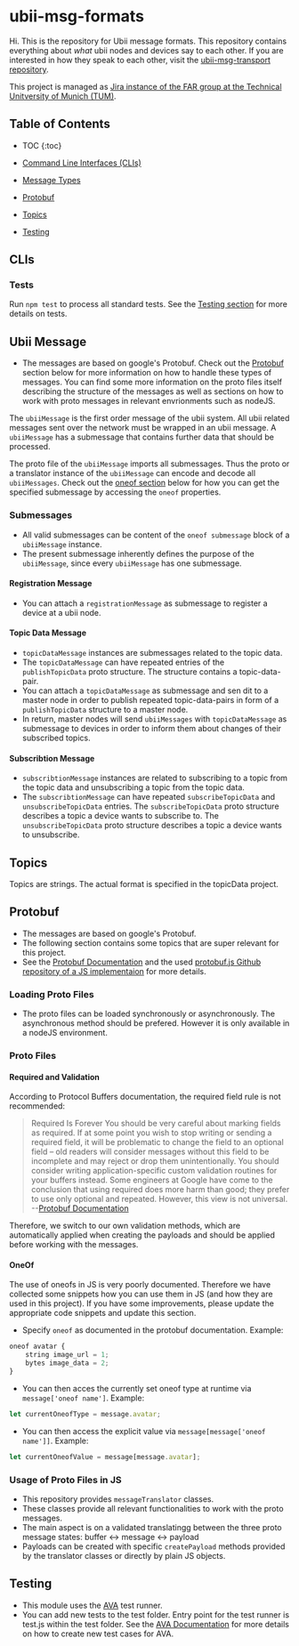 # ubii-msg-formats

Hi. This is the repository for Ubii message formats. This repository contains everything about *what* ubii nodes and devices say to each other. If you are interested in how they speak to each other, visit the [ubii-msg-transport repository](https://gitlab.lrz.de/IN-FAR/Ubi-Interact/ubii-msg-transport).

This project is managed as [Jira instance of the FAR group at the Technical Unitversity of Munich (TUM)](https://jira.far.in.tum.de/).

## Table of Contents

- TOC
{:toc}

- [Command Line Interfaces (CLIs)](#clis)
- [Message Types](#message-types)
- [Protobuf](#protobuf)
- [Topics](#topics)
- [Testing](#testing)

## CLIs

### Tests

Run ``npm test`` to process all standard tests. See the [Testing section](#testing) for more details on tests.


## Ubii Message

- The messages are based on google's Protobuf. Check out the [Protobuf](#protobuf) section below for more information on how to handle these types of messages. You can find some more information on the proto files itself describing the structure of the messages as well as sections on how to work with proto messages in relevant envrionments such as nodeJS.

The `ubiiMessage` is the first order message of the ubii system. All ubii related messages sent over the network must be wrapped in an ubii message. A `ubiiMessage` has a submessage that contains further data that should be processed.

The proto file of the `ubiiMessage` imports all submessages. Thus the proto or a translator instance of the `ubiiMessage` can encode and decode all `ubiiMessages`.
Check out the [oneof section](#oneof) below for how you can get the specified submessage by accessing the `oneof` properties.

### Submessages

- All valid submessages can be content of the `oneof submessage` block of a `ubiiMessage` instance.
- The present submessage inherently defines the purpose of the `ubiiMessage`, since every `ubiiMessage` has one submessage.

#### Registration Message

- You can attach a `registrationMessage` as submessage to register a device at a ubii node.

#### Topic Data Message

- `topicDataMessage` instances are submessages related to the topic data.
- The `topicDataMessage` can have repeated entries of the `publishTopicData` proto structure. The structure contains a topic-data-pair.
- You can attach a `topicDataMessage` as submessage and sen dit to a master node in order to publish repeated topic-data-pairs in form of a `publishTopicData` structure to a master node.
- In return, master nodes will send `ubiiMessages` with `topicDataMessage` as submessage to devices in order to inform them about changes of their subscribed topics.

#### Subscribtion Message

- `subscribtionMessage` instances are related to subscribing to a topic from the topic data and unsubscribing a topic from the topic data.
- The `subscribtionMessage` can have repeated `subscribeTopicData` and `unsubscribeTopicData` entries. The `subscribeTopicData` proto structure describes a topic a device wants to subscribe to. The `unsubscribeTopicData` proto structure describes a topic a device wants to unsubscribe.

## Topics

Topics are strings. The actual format is specified in the topicData project.

## Protobuf

- The messages are based on google's Protobuf.
- The following section contains some topics that are super relevant for this project.
- See the [Protobuf Documentation](https://developers.google.com/protocol-buffers/) and the used [protobuf.js Github repository of a JS implementaion](https://github.com/dcodeIO/ProtoBuf.js/) for more details.

### Loading Proto Files

- The proto files can be loaded synchronously or asynchronously. The asynchronous method should be prefered. However it is only available in a nodeJS environment.

### Proto Files

#### Required and Validation

According to Protocol Buffers documentation, the required field rule is not recommended:

>Required Is Forever You should be very careful about marking fields as required. If at some point you wish to stop writing or sending a required field, it will be problematic to change the field to an optional field – old readers will consider messages without this field to be incomplete and may reject or drop them unintentionally. You should consider writing application-specific custom validation routines for your buffers instead. Some engineers at Google have come to the conclusion that using required does more harm than good; they prefer to use only optional and repeated. However, this view is not universal. --[Protobuf Documentation](https://developers.google.com/protocol-buffers/docs/proto)

Therefore, we switch to our own validation methods, which are automatically applied when creating the payloads and should be applied before working with the messages.

#### OneOf

The use of oneofs in JS is very poorly documented. Therefore we have collected some snippets how you can use them in JS (and how they are used in this project).
If you have some improvements, please update the appropriate code snippets and update this section.

- Specify `oneof` as documented in the protobuf documentation. Example:

```js
oneof avatar {
    string image_url = 1;
    bytes image_data = 2;
}
```

- You can then acces the currently set oneof type at runtime via `message['oneof name']`. Example:

```js
let currentOneofType = message.avatar;
```

- You can then access the explicit value via `message[message['oneof name']]`. Example:

```js
let currentOneofValue = message[message.avatar];
```

### Usage of Proto Files in JS

- This repository provides `messageTranslator` classes.
- These classes provide all relevant functionalities to work with the proto messages.
- The main aspect is on a validated translatingg between the three proto message states: buffer <-> message <-> payload
- Payloads can be created with specific `createPayload` methods provided by the translator classes or directly by plain JS objects.

## Testing

- This module uses the [AVA](https://github.com/avajs/ava) test runner.
- You can add new tests to the test folder. Entry point for the test runner is test.js within the test folder. See the [AVA Documentation](https://github.com/avajs/ava#contents) for more details on how to create new test cases for AVA.

